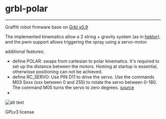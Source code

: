 # grbl-polar

***
Graffiti robot firmware base on [Grbl v0.9](https://github.com/grbl/grbl)

The implemented kinematics allow a 2 string + gravity system (as in [hektor](http://juerglehni.com/works/hektor)), and the pwm support allows triggering the spray using a servo-motor.

additional features:
  * define POLAR: swaps from cartesian to polar kinematics. It's required to set up the distance between the motors. Homing at startup is essential, otherwisse positioning can not be achieved.
  * define RC_SERVO: Use PIN D11 to drive the servo. Use the commands M03 Sxxx (xxx between 0 and 255) to rotate the servo between 0-180. The command M05 turns the servo to zero degrees. [source](https://github.com/robottini/grbl-servo)
  * 
  
![alt text](https://github.com/ilaro-org/grbl-polar/blob/master/v0.jpg "first test at hangar.org")



GPLv3 license

